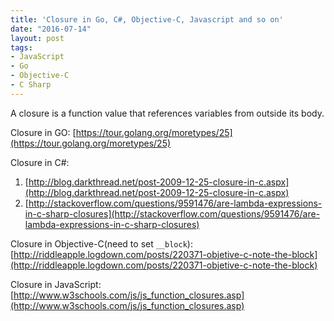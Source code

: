 ```yaml
---
title: 'Closure in Go, C#, Objective-C, Javascript and so on'
date: "2016-07-14"
layout: post
tags:
- JavaScript
- Go
- Objective-C
- C Sharp
---
```


A closure is a function value that references variables from outside its body.

Closure in GO:
[https://tour.golang.org/moretypes/25](https://tour.golang.org/moretypes/25)

Closure in C#:

1. [http://blog.darkthread.net/post-2009-12-25-closure-in-c.aspx](http://blog.darkthread.net/post-2009-12-25-closure-in-c.aspx)  
2. [http://stackoverflow.com/questions/9591476/are-lambda-expressions-in-c-sharp-closures](http://stackoverflow.com/questions/9591476/are-lambda-expressions-in-c-sharp-closures)

Closure in Objective-C(need to set `__block`):
[http://riddleapple.logdown.com/posts/220371-objetive-c-note-the-block](http://riddleapple.logdown.com/posts/220371-objetive-c-note-the-block)

Closure in JavaScript:
[http://www.w3schools.com/js/js_function_closures.asp](http://www.w3schools.com/js/js_function_closures.asp)
